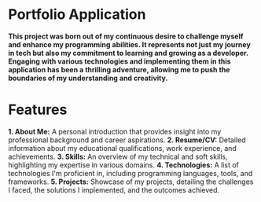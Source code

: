 # **Portfolio Application**

**This project was born out of my continuous desire to challenge myself and enhance my programming abilities. It represents not just my journey in tech but also my commitment to learning and growing as a developer. Engaging with various technologies and implementing them in this application has been a thrilling adventure, allowing me to push the boundaries of my understanding and creativity.**

# Features
**1. About Me:** A personal introduction that provides insight into my professional background and career aspirations.
**2. Resume/CV:** Detailed information about my educational qualifications, work experience, and achievements.
**3. Skills:** An overview of my technical and soft skills, highlighting my expertise in various domains.
**4. Technologies:** A list of technologies I'm proficient in, including programming languages, tools, and frameworks.
**5. Projects:** Showcase of my projects, detailing the challenges I faced, the solutions I implemented, and the outcomes achieved.

